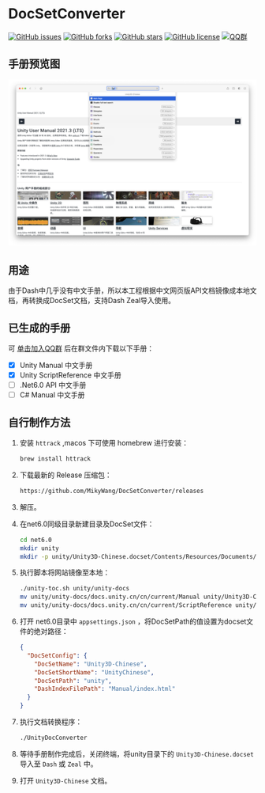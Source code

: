 # DocSetConverter

[![GitHub issues](https://img.shields.io/github/issues/MikyWang/DocSetConverter)](https://github.com/MikyWang/DocSetConverter/issues)
[![GitHub forks](https://img.shields.io/github/forks/MikyWang/DocSetConverter)](https://github.com/MikyWang/DocSetConverter/network)
[![GitHub stars](https://img.shields.io/github/stars/MikyWang/DocSetConverter)](https://github.com/MikyWang/DocSetConverter/stargazers)
[![GitHub license](https://img.shields.io/github/license/MikyWang/DocSetConverter)](https://github.com/MikyWang/DocSetConverter/blob/main/LICENSE)
[![QQ群](https://img.shields.io/badge/QQ%E7%BE%A4-485860756-blue)](https://qm.qq.com/cgi-bin/qm/qr?k=H0Y3-K_amuWI8dngP_3T63CB1LHgqJKe&authKey=FJqZ7cANv+KRFXRSfJPUIq/TNiOvRqA0TsUKe5aOGxUO0wlNOy0RVEnnFitJ8s58&noverify=0)

## 手册预览图

![手册预览图](https://github.com/MikyWang/DocSetConverter/blob/main/images/preview.png)

## 用途


由于Dash中几乎没有中文手册，所以本工程根据中文网页版API文档镜像成本地文档，再转换成DocSet文档，支持Dash Zeal导入使用。

## 已生成的手册


可 [单击加入QQ群](https://qm.qq.com/cgi-bin/qm/qr?k=QMjmDrFL8TS16lyNWp7A4ti83BT-TNIJ&authKey=vBHc5brxt11RDcibiR8bkDZ5Ukcw7B0w9cNtUsdCp9ZTevoTMEhyFw0zOKLIwXeI&noverify=0) 后在群文件内下载以下手册：

- [x]  Unity Manual 中文手册
- [x]  Unity ScriptReference 中文手册
- [ ]  .Net6.0 API 中文手册
- [ ]  C# Manual 中文手册

## 自行制作方法


1. 安装 `httrack` ,macos 下可使用 homebrew 进行安装：
    
    ```bash
    brew install httrack
    ```
    
2. 下载最新的 Release 压缩包：
    
    ```bash
    https://github.com/MikyWang/DocSetConverter/releases
    ```
    
3. 解压。
4. 在net6.0同级目录新建目录及DocSet文件：
    
    ```bash
    cd net6.0
    mkdir unity
    mkdir -p unity/Unity3D-Chinese.docset/Contents/Resources/Documents/
    ```
    
5. 执行脚本将网站镜像至本地：
    
    ```bash
    ./unity-toc.sh unity/unity-docs
    mv unity/unity-docs/docs.unity.cn/cn/current/Manual unity/Unity3D-Chinese.docset/Contents/Resources/Documents/
    mv unity/unity-docs/docs.unity.cn/cn/current/ScriptReference unity/Unity3D-Chinese.docset/Contents/Resources/Documents/
    ```
    
6. 打开 net6.0目录中 `appsettings.json` ，将DocSetPath的值设置为docset文件的绝对路径：
    
    ```json
    {
      "DocSetConfig": {
        "DocSetName": "Unity3D-Chinese",
        "DocSetShortName": "UnityChinese",
        "DocSetPath": "unity",
        "DashIndexFilePath": "Manual/index.html"
      }
    }
    ```
    
7. 执行文档转换程序：
    
    ```bash
    ./UnityDocConverter
    ```
    
8. 等待手册制作完成后，关闭终端，将unity目录下的 `Unity3D-Chinese.docset` 导入至 `Dash` 或 `Zeal` 中。
9. 打开 `Unity3D-Chinese` 文档。
    
    
    
